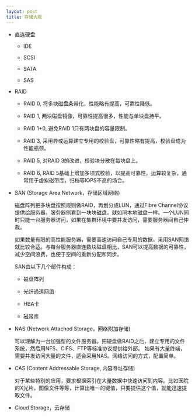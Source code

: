 ```yaml
---
layout: post
title: 存储大观
---
```

* 直连硬盘
    + IDE

    + SCSI

    + SATA

    + SAS

* RAID
    + RAID 0, 将多块磁盘条带化，性能略有提高，可靠性降低。

    + RAID 1, 两块磁盘镜像，可靠性提高很多，性能与单块盘持平。

    + RAID 1+0, 避免RAID 1只有两块盘的容量限制。

    + RAID 3, 采用异或运算建立专用的校验盘，可靠性略有提高，校验盘成为性能瓶颈。

    + RAID 5, 对RAID 3的改进，校验块分散在每块盘上。

    + RAID 6, RAID 5基础上增加多项式校验，以提高可靠性。运算较复杂，通常用于虚拟磁带库，归档等IOPS不高的场合。

* SAN (Storage Area Network，存储区域网络)

    磁盘阵列把多块盘按照规则做RAID，再划分成LUN，通过Fibre Channel协议提供给服务器。服务器侧看到一块块磁盘，就如同本地磁盘一样。一个LUN同时只能一台服务器访问，如果在集群环境中要并发访问，需要服务器间自己仲裁。

    如果数量有限的高性能服务器，需要高速访问自己专用的数据，采用SAN网络就比较合适。与每台服务器直连数块磁盘相比，SAN可以提高数据的可靠性，减少空间浪费，也便于空间的重新分配和同步。

    SAN由以下几个部件构成：

    + 磁盘阵列

    + 光纤通道网络

    + HBA卡

    + 磁带库

* NAS (Network Attached Storage，网络附加存储)

    可以理解为一台加强型的文件服务器。把硬盘做RAID之后，建立专用的文件系统，然后用NFS、CIFS、FTP等标准协议提供给外部。
    如果有大量终端，需要并发访问大量的文件，适合采用NAS。网络访问的方式，配置简单。

* CAS (Content Addressable Storage, 内容寻址存储)

    对于某些特别的应用，要求根据索引在大量数据中快速访问到内容。比如医院的X光片，图像文件等等，计算出唯一的键值，只要提供这个值，就能迅速提取文件。

* Cloud Storage，云存储

